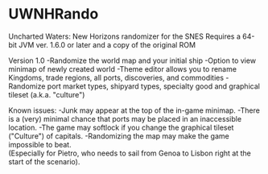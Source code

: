 # UWNHRando
Uncharted Waters: New Horizons randomizer for the SNES
Requires a 64-bit JVM ver. 1.6.0 or later and a copy of the original ROM

Version 1.0
-Randomize the world map and your initial ship
-Option to view minimap of newly created world
-Theme editor allows you to rename Kingdoms, trade regions, all ports, discoveries, and commodities
-Randomize port market types, shipyard types, specialty good and graphical tileset (a.k.a. "culture")

Known issues:
-Junk may appear at the top of the in-game minimap.
-There is a (very) minimal chance that ports may be placed in an inaccessible location.
-The game may softlock if you change the graphical tileset ("Culture") of capitals.
-Randomizing the map may make the game impossible to beat.  
 (Especially for Pietro, who needs to sail from Genoa to Lisbon right at the start of the scenario).
